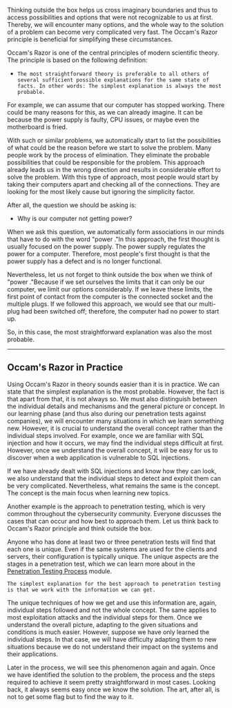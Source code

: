 Thinking outside the box helps us cross imaginary boundaries and thus to access possibilities and options that were not recognizable to us at first. Thereby, we will encounter many options, and the whole way to the solution of a problem can become very complicated very fast. The Occam's Razor principle is beneficial for simplifying these circumstances.

Occam's Razor is one of the central principles of modern scientific theory. The principle is based on the following definition:

- `The most straightforward theory is preferable to all others of several sufficient possible explanations for the same state of facts. In other words: The simplest explanation is always the most probable.`

For example, we can assume that our computer has stopped working. There could be many reasons for this, as we can already imagine. It can be because the power supply is faulty, CPU issues, or maybe even the motherboard is fried.

With such or similar problems, we automatically start to list the possibilities of what could be the reason before we start to solve the problem. Many people work by the process of elimination. They eliminate the probable possibilities that could be responsible for the problem. This approach already leads us in the wrong direction and results in considerable effort to solve the problem. With this type of approach, most people would start by taking their computers apart and checking all of the connections. They are looking for the most likely cause but ignoring the simplicity factor.

After all, the question we should be asking is:

- Why is our computer not getting power?

When we ask this question, we automatically form associations in our minds that have to do with the word "power ."In this approach, the first thought is usually focused on the power supply. The power supply regulates the power for a computer. Therefore, most people's first thought is that the power supply has a defect and is no longer functional.

Nevertheless, let us not forget to think outside the box when we think of "power ."Because if we set ourselves the limits that it can only be our computer, we limit our options considerably. If we leave these limits, the first point of contact from the computer is the connected socket and the multiple plugs. If we followed this approach, we would see that our multi-plug had been switched off; therefore, the computer had no power to start up.

So, in this case, the most straightforward explanation was also the most probable.

---

## Occam's Razor in Practice

Using Occam's Razor in theory sounds easier than it is in practice. We can state that the simplest explanation is the most probable. However, the fact is that apart from that, it is not always so. We must also distinguish between the individual details and mechanisms and the general picture or concept. In our learning phase (and thus also during our penetration tests against companies), we will encounter many situations in which we learn something new. However, it is crucial to understand the overall concept rather than the individual steps involved. For example, once we are familiar with SQL injection and how it occurs, we may find the individual steps difficult at first. However, once we understand the overall concept, it will be easy for us to discover when a web application is vulnerable to SQL injections.

If we have already dealt with SQL injections and know how they can look, we also understand that the individual steps to detect and exploit them can be very complicated. Nevertheless, what remains the same is the concept. The concept is the main focus when learning new topics.

Another example is the approach to penetration testing, which is very common throughout the cybersecurity community. Everyone discusses the cases that can occur and how best to approach them. Let us think back to Occam's Razor principle and think outside the box.

Anyone who has done at least two or three penetration tests will find that each one is unique. Even if the same systems are used for the clients and servers, their configuration is typically unique. The unique aspects are the stages in a penetration test, which we can learn more about in the [Penetration Testing Process](https://academy.hackthebox.com/module/details/90) module.

`The simplest explanation for the best approach to penetration testing is that we work with the information we can get.`

The unique techniques of how we get and use this information are, again, individual steps followed and not the whole concept. The same applies to most exploitation attacks and the individual steps for them. Once we understand the overall picture, adapting to the given situations and conditions is much easier. However, suppose we have only learned the individual steps. In that case, we will have difficulty adapting them to new situations because we do not understand their impact on the systems and their applications.

Later in the process, we will see this phenomenon again and again. Once we have identified the solution to the problem, the process and the steps required to achieve it seem pretty straightforward in most cases. Looking back, it always seems easy once we know the solution. The art, after all, is not to get some flag but to find the way to it.